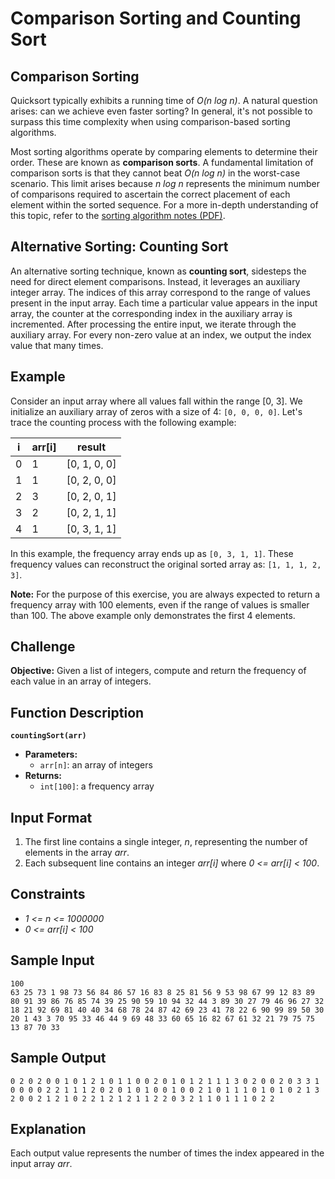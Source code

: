 # Comparison Sorting and Counting Sort

## Comparison Sorting

Quicksort typically exhibits a running time of *O(n log n)*. A natural question arises: can we achieve even faster sorting? In general, it's not possible to surpass this time complexity when using comparison-based sorting algorithms.

Most sorting algorithms operate by comparing elements to determine their order. These are known as **comparison sorts**. A fundamental limitation of comparison sorts is that they cannot beat *O(n log n)* in the worst-case scenario. This limit arises because *n log n* represents the minimum number of comparisons required to ascertain the correct placement of each element within the sorted sequence. For a more in-depth understanding of this topic, refer to the [sorting algorithm notes (PDF)](link-to-pdf-if-available).

## Alternative Sorting: Counting Sort

An alternative sorting technique, known as **counting sort**, sidesteps the need for direct element comparisons. Instead, it leverages an auxiliary integer array. The indices of this array correspond to the range of values present in the input array. Each time a particular value appears in the input array, the counter at the corresponding index in the auxiliary array is incremented. After processing the entire input, we iterate through the auxiliary array. For every non-zero value at an index, we output the index value that many times.

## Example

Consider an input array where all values fall within the range [0, 3]. We initialize an auxiliary array of zeros with a size of 4: `[0, 0, 0, 0]`. Let's trace the counting process with the following example:

| i   | arr[i] | result      |
| --- | ------ | ----------- |
| 0   | 1      | [0, 1, 0, 0] |
| 1   | 1      | [0, 2, 0, 0] |
| 2   | 3      | [0, 2, 0, 1] |
| 3   | 2      | [0, 2, 1, 1] |
| 4   | 1      | [0, 3, 1, 1] |

In this example, the frequency array ends up as `[0, 3, 1, 1]`. These frequency values can reconstruct the original sorted array as: `[1, 1, 1, 2, 3]`.

**Note:** For the purpose of this exercise, you are always expected to return a frequency array with 100 elements, even if the range of values is smaller than 100. The above example only demonstrates the first 4 elements.

## Challenge

**Objective:**
Given a list of integers, compute and return the frequency of each value in an array of integers.

## Function Description

**`countingSort(arr)`**

*   **Parameters:**
    *   `arr[n]`: an array of integers
*   **Returns:**
    *   `int[100]`: a frequency array

## Input Format

1.  The first line contains a single integer, *n*, representing the number of elements in the array *arr*.
2.  Each subsequent line contains an integer *arr[i]* where *0 <= arr[i] < 100*.

## Constraints

*   *1 <= n <= 1000000*
*   *0 <= arr[i] < 100*

## Sample Input
```
100
63 25 73 1 98 73 56 84 86 57 16 83 8 25 81 56 9 53 98 67 99 12 83 89 80 91 39 86 76 85 74 39 25 90 59 10 94 32 44 3 89 30 27 79 46 96 27 32 18 21 92 69 81 40 40 34 68 78 24 87 42 69 23 41 78 22 6 90 99 89 50 30 20 1 43 3 70 95 33 46 44 9 69 48 33 60 65 16 82 67 61 32 21 79 75 75 13 87 70 33
```
## Sample Output
```
0 2 0 2 0 0 1 0 1 2 1 0 1 1 0 0 2 0 1 0 1 2 1 1 1 3 0 2 0 0 2 0 3 3 1 0 0 0 0 2 2 1 1 1 2 0 2 0 1 0 1 0 0 1 0 0 2 1 0 1 1 1 0 1 0 1 0 2 1 3 2 0 0 2 1 2 1 0 2 2 1 2 1 2 1 1 2 2 0 3 2 1 1 0 1 1 1 0 2 2
```
## Explanation

Each output value represents the number of times the index appeared in the input array *arr*.